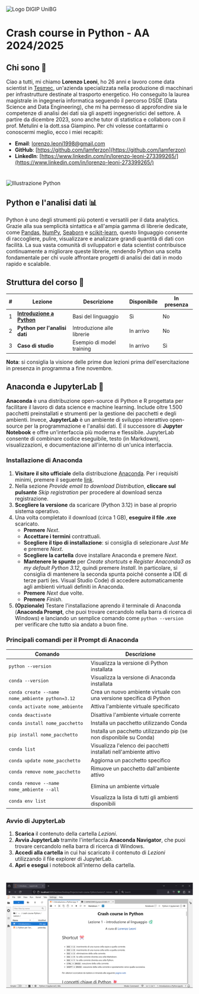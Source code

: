 ![Logo DIGIP UniBG](https://digip.unibg.it/sites/dip3/files/logo-dip-it.svg)

# Crash course in Python - AA 2024/2025

## Chi sono 👋
Ciao a tutti, mi chiamo **Lorenzo Leoni**, ho 26 anni e lavoro come data scientist in [Tesmec](https://www.tesmec.com/it), un'azienda specializzata nella produzione di macchinari per infrastrutture destinate al trasporto energetico. Ho conseguito la laurea magistrale in ingegneria informatica seguendo il percorso DSDE (Data Science and Data Engineering), che mi ha permesso di approfondire sia le competenze di analisi dei dati sia gli aspetti ingegneristici del settore. A partire da dicembre 2023, sono anche tutor di statistica e collaboro con il prof. Metulini e la dott.ssa Giampino. Per chi volesse contattarmi o conoscermi meglio, ecco i miei recapiti:
- **Email**: lorenzo.leoni1998@gmail.com
- **GitHub**: [https://github.com/lamferzon](https://github.com/lamferzon)
- **LinkedIn**: [https://www.linkedin.com/in/lorenzo-leoni-273399265/](https://www.linkedin.com/in/lorenzo-leoni-273399265/)

#

![Illustrazione Python](https://cdn.hashnode.com/res/hashnode/image/upload/v1641743264991/c3KKc5A_J.png)

## Python e l'analisi dati 📊
Python è uno degli strumenti più potenti e versatili per il data analytics. Grazie alla sua semplicità sintattica e all'ampia gamma di librerie dedicate, come [Pandas](https://pandas.pydata.org/), [NumPy](https://numpy.org/), [Seaborn](https://seaborn.pydata.org/) e [scikit-learn](https://scikit-learn.org/stable/), questo linguaggio consente di raccogliere, pulire, visualizzare e analizzare grandi quantità di dati con facilità. La sua vasta comunità di sviluppatori e data scientist contribuisce continuamente a migliorare queste librerie, rendendo Python una scelta fondamentale per chi vuole affrontare progetti di analisi dei dati in modo rapido e scalabile.

## Struttura del corso 💪

|    #    |            Lezione            |          Descrizione          |        Disponibile       | In presenza |
|---------|-------------------------------|-------------------------------|--------------------------|-------------|
|    1    | [**Introduzione a Python**](Lezioni/1.%20Introduzione%20a%20Python.ipynb)     | Basi del linguaggio           | Sì                       | No          |
|    2    | **Python per l'analisi dati** | Introduzione alle librerie    | In arrivo                | No          |
|    3    | **Caso di studio**            | Esempio di model training     | In arrivo                | Sì          |

**Nota**: si consiglia la visione delle prime due lezioni prima dell'esercitazione in presenza in programma a fine novembre.

## Anaconda e JupyterLab 🐍
**Anaconda** è una distribuzione open-source di Python e R progettata per facilitare il lavoro di data science e machine learning. Include oltre 1.500 pacchetti preinstallati e strumenti per la gestione dei pacchetti e degli ambienti. Invece, **JupyterLab** è un ambiente di sviluppo interattivo open-source per la programmazione e l'analisi dati. È il successore di **Jupyter Notebook** e offre un'interfaccia più moderna e flessibile. JupyterLab consente di combinare codice eseguibile, testo (in Markdown), visualizzazioni, e documentazione all'interno di un'unica interfaccia.

### Installazione di Anaconda

1. **Visitare il sito ufficiale** della distribuzione [Anaconda](https://www.anaconda.com/download). Per i requisiti minimi, premere il seguente [link](https://docs.anaconda.com/ae-notebooks/system-requirements/).
2. Nella sezione *Provide email to download Distribution*, **cliccare sul pulsante** *Skip registration* per procedere al download senza registrazione.
3. **Scegliere la versione** da scaricare (Python 3.12) in base al proprio sistema operativo.
4. Una volta completato il download (circa 1 GB), **eseguire il file .exe** scaricato.
   - **Premere** *Next*.
   - **Accettare i termini** contrattuali.
   - **Scegliere il tipo di installazione**: si consiglia di selezionare *Just Me* e premere *Next*.
   - **Scegliere la cartella** dove installare Anaconda e premere *Next*.
   - **Mantenere le spunte** per *Create shortcuts* e *Register Anaconda3 as my default Python 3.12*, quindi premere *Install*. In particolare, si consiglia di mantenere la seconda spunta poiché consente a IDE di terze parti (es. Visual Studio Code) di accedere automaticamente agli ambienti virtuali definiti in Anaconda.
   - **Premere** *Next* due volte.
   - **Premere** *Finish*.
5. **(Opzionale)** Testare l'installazione aprendo il terminale di Anaconda (**Anaconda Prompt**, che puoi trovare cercandolo nella barra di ricerca di Windows) e lanciando un semplice comando come ```python --version``` per verificare che tutto sia andato a buon fine.

### Principali comandi per il Prompt di Anaconda

|          Comando          |                    Descrizione                    |
|---------------------------|---------------------------------------------------|
| `python --version`        | Visualizza la versione di Python installata       |
| `conda --version`         | Visualizza la versione di Anaconda installata     |
| `conda create --name nome_ambiente python=3.12` | Crea un nuovo ambiente virtuale con una versione specifica di Python |
| `conda activate nome_ambiente` | Attiva l'ambiente virtuale specificato       |
| `conda deactivate`             | Disattiva l'ambiente virtuale corrente       |
| `conda install nome_pacchetto` | Installa un pacchetto utilizzando Conda      |
| `pip install nome_pacchetto`   | Installa un pacchetto utilizzando pip (se non disponibile su Conda) |
| `conda list`                   | Visualizza l'elenco dei pacchetti installati nell'ambiente attivo   |
| `conda update nome_pacchetto`  | Aggiorna un pacchetto specifico                                     |
| `conda remove nome_pacchetto`  | Rimuove un pacchetto dall'ambiente attivo                           |
| `conda remove --name nome_ambiente --all` | Elimina un ambiente virtuale                             |
| `conda env list`               | Visualizza la lista di tutti gli ambienti disponibili               |

### Avvio di JupyterLab

1. **Scarica** il contenuto della cartella *Lezioni*.
2. **Avvia JupyterLab** tramite l'interfaccia **Anaconda Navigator**, che puoi trovare cercandolo nella barra di ricerca di Windows.
3. **Accedi alla cartella** in cui hai scaricato il contenuto di *Lezioni* utilizzando il file explorer di JupyterLab.
4. **Apri e esegui** i notebook all'interno della cartella.

#

![Jupyter Lab](JupyterLab.png)
